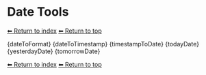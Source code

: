 # Date Tools

[⬅ Return to index](index.md)
[⬅ Return to top](../index.md)

{dateToFormat}
{dateToTimestamp}
{timestampToDate}
{todayDate}
{yesterdayDate}
{tomorrowDate}

[⬅ Return to index](index.md)
[⬅ Return to top](../index.md)
